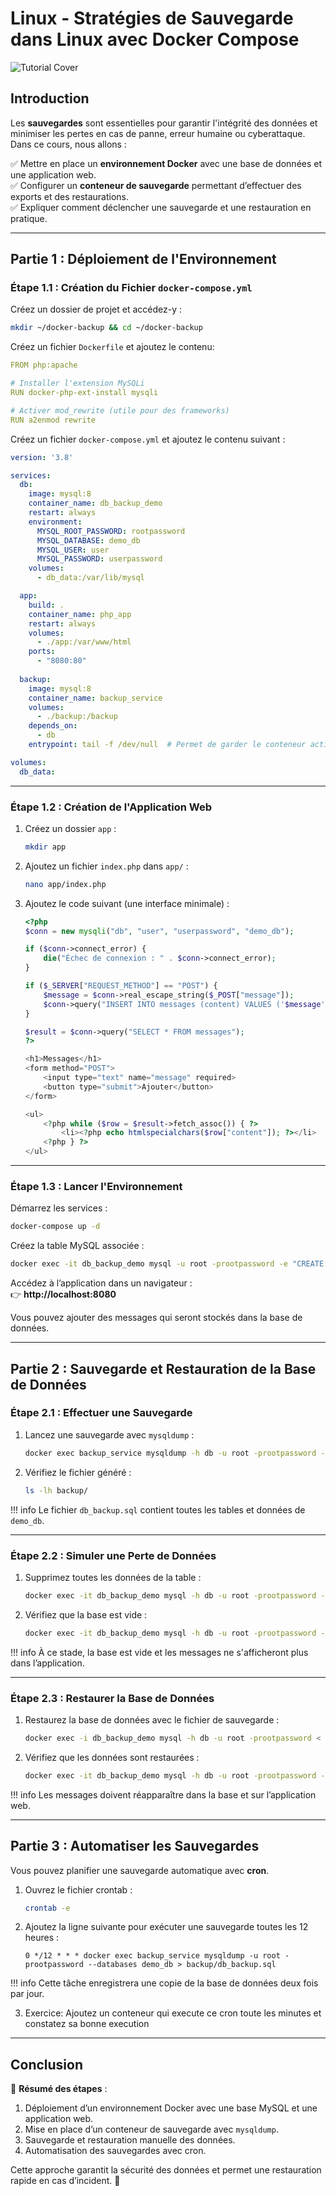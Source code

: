# Linux - Stratégies de Sauvegarde dans Linux avec Docker Compose

![Tutorial Cover](assets/backup-strategies.jpg)

## Introduction

Les **sauvegardes** sont essentielles pour garantir l'intégrité des données et minimiser les pertes en cas de panne, erreur humaine ou cyberattaque. Dans ce cours, nous allons :  

✅ Mettre en place un **environnement Docker** avec une base de données et une application web.  
✅ Configurer un **conteneur de sauvegarde** permettant d’effectuer des exports et des restaurations.  
✅ Expliquer comment déclencher une sauvegarde et une restauration en pratique.  

---

## Partie 1 : Déploiement de l'Environnement

### Étape 1.1 : Création du Fichier `docker-compose.yml`

Créez un dossier de projet et accédez-y :

```bash
mkdir ~/docker-backup && cd ~/docker-backup
```

Créez un fichier `Dockerfile` et ajoutez le contenu:

```yaml
FROM php:apache

# Installer l'extension MySQLi
RUN docker-php-ext-install mysqli

# Activer mod_rewrite (utile pour des frameworks)
RUN a2enmod rewrite
```

Créez un fichier `docker-compose.yml` et ajoutez le contenu suivant :

```yaml
version: '3.8'

services:
  db:
    image: mysql:8
    container_name: db_backup_demo
    restart: always
    environment:
      MYSQL_ROOT_PASSWORD: rootpassword
      MYSQL_DATABASE: demo_db
      MYSQL_USER: user
      MYSQL_PASSWORD: userpassword
    volumes:
      - db_data:/var/lib/mysql

  app:
    build: .
    container_name: php_app
    restart: always
    volumes:
      - ./app:/var/www/html
    ports:
      - "8080:80"
  
  backup:
    image: mysql:8
    container_name: backup_service
    volumes:
      - ./backup:/backup
    depends_on:
      - db
    entrypoint: tail -f /dev/null  # Permet de garder le conteneur actif pour les backups

volumes:
  db_data:
```

---

### Étape 1.2 : Création de l'Application Web

1. Créez un dossier `app` :

   ```bash
   mkdir app
   ```

2. Ajoutez un fichier `index.php` dans `app/` :

   ```bash
   nano app/index.php
   ```

3. Ajoutez le code suivant (une interface minimale) :

   ```php
   <?php
   $conn = new mysqli("db", "user", "userpassword", "demo_db");

   if ($conn->connect_error) {
       die("Échec de connexion : " . $conn->connect_error);
   }

   if ($_SERVER["REQUEST_METHOD"] == "POST") {
       $message = $conn->real_escape_string($_POST["message"]);
       $conn->query("INSERT INTO messages (content) VALUES ('$message')");
   }

   $result = $conn->query("SELECT * FROM messages");
   ?>

   <h1>Messages</h1>
   <form method="POST">
       <input type="text" name="message" required>
       <button type="submit">Ajouter</button>
   </form>

   <ul>
       <?php while ($row = $result->fetch_assoc()) { ?>
           <li><?php echo htmlspecialchars($row["content"]); ?></li>
       <?php } ?>
   </ul>
   ```

---

### Étape 1.3 : Lancer l'Environnement

Démarrez les services :

```bash
docker-compose up -d
```

Créez la table MySQL associée :

```bash
docker exec -it db_backup_demo mysql -u root -prootpassword -e "CREATE TABLE demo_db.messages (id INT AUTO_INCREMENT PRIMARY KEY, content TEXT);"
```

Accédez à l’application dans un navigateur :  
👉 **http://localhost:8080**  

Vous pouvez ajouter des messages qui seront stockés dans la base de données.

---

## Partie 2 : Sauvegarde et Restauration de la Base de Données

### Étape 2.1 : Effectuer une Sauvegarde

1. Lancez une sauvegarde avec `mysqldump` :

   ```bash
   docker exec backup_service mysqldump -h db -u root -prootpassword --databases demo_db > backup/db_backup.sql
   ```

2. Vérifiez le fichier généré :

   ```bash
   ls -lh backup/
   ```

!!! info 
    Le fichier `db_backup.sql` contient toutes les tables et données de `demo_db`.

---

### Étape 2.2 : Simuler une Perte de Données

1. Supprimez toutes les données de la table :

   ```bash
   docker exec -it db_backup_demo mysql -h db -u root -prootpassword -e "DELETE FROM demo_db.messages;"
   ```

2. Vérifiez que la base est vide :

   ```bash
   docker exec -it db_backup_demo mysql -h db -u root -prootpassword -e "SELECT * FROM demo_db.messages;"
   ```

!!! info 
    À ce stade, la base est vide et les messages ne s'afficheront plus dans l’application.

---

### Étape 2.3 : Restaurer la Base de Données

1. Restaurez la base de données avec le fichier de sauvegarde :

   ```bash
   docker exec -i db_backup_demo mysql -h db -u root -prootpassword < backup/db_backup.sql
   ```

2. Vérifiez que les données sont restaurées :

   ```bash
   docker exec -it db_backup_demo mysql -h db -u root -prootpassword -e "SELECT * FROM demo_db.messages;"
   ```

!!! info 
    Les messages doivent réapparaître dans la base et sur l’application web.

---

## Partie 3 : Automatiser les Sauvegardes

Vous pouvez planifier une sauvegarde automatique avec **cron**.  

1. Ouvrez le fichier crontab :

   ```bash
   crontab -e
   ```

2. Ajoutez la ligne suivante pour exécuter une sauvegarde toutes les 12 heures :

   ```text
   0 */12 * * * docker exec backup_service mysqldump -u root -prootpassword --databases demo_db > backup/db_backup.sql
   ```

!!! info 
    Cette tâche enregistrera une copie de la base de données deux fois par jour.

3. Exercice: Ajoutez un conteneur qui execute ce cron toute les minutes et constatez sa bonne execution

---

## Conclusion

🎯 **Résumé des étapes** :
1. Déploiement d’un environnement Docker avec une base MySQL et une application web.  
2. Mise en place d’un conteneur de sauvegarde avec `mysqldump`.  
3. Sauvegarde et restauration manuelle des données.  
4. Automatisation des sauvegardes avec cron.  

Cette approche garantit la sécurité des données et permet une restauration rapide en cas d’incident. 🚀
